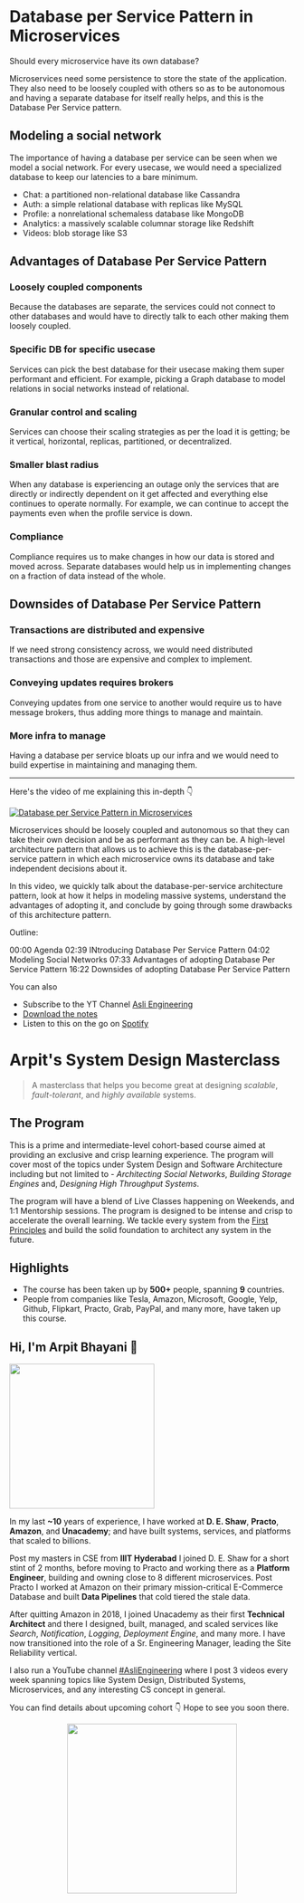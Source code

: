 Database per Service Pattern in Microservices
===


Should every microservice have its own database?

Microservices need some persistence to store the state of the application. They also need to be loosely coupled with others so as to be autonomous and having a separate database for itself really helps, and this is the Database Per Service pattern.

## Modeling a social network

The importance of having a database per service can be seen when we model a social network. For every usecase, we would need a specialized database to keep our latencies to a bare minimum.

- Chat: a partitioned non-relational database like Cassandra
- Auth: a simple relational database with replicas like MySQL
- Profile: a nonrelational schemaless database like MongoDB
- Analytics: a massively scalable columnar storage like Redshift
- Videos: blob storage like S3

## Advantages of Database Per Service Pattern

### Loosely coupled components

Because the databases are separate, the services could not connect to other databases and would have to directly talk to each other making them loosely coupled.

### Specific DB for specific usecase

Services can pick the best database for their usecase making them super performant and efficient. For example, picking a Graph database to model relations in social networks instead of relational.

### Granular control and scaling

Services can choose their scaling strategies as per the load it is getting; be it vertical, horizontal, replicas, partitioned, or decentralized.

### Smaller blast radius

When any database is experiencing an outage only the services that are directly or indirectly dependent on it get affected and everything else continues to operate normally. For example, we can continue to accept the payments even when the profile service is down.

### Compliance

Compliance requires us to make changes in how our data is stored and moved across. Separate databases would help us in implementing changes on a fraction of data instead of the whole.

## Downsides of Database Per Service Pattern

### Transactions are distributed and expensive

If we need strong consistency across, we would need distributed transactions and those are expensive and complex to implement.

### Conveying updates requires brokers

Conveying updates from one service to another would require us to have message brokers, thus adding more things to manage and maintain.

### More infra to manage

Having a database per service bloats up our infra and we would need to build expertise in maintaining and managing them.
<hr />


<p>Here's the video of me explaining this in-depth 👇‍</p>

[![Database per Service Pattern in Microservices](https://i.ytimg.com/vi/la2q1vFA5q0/mqdefault.jpg)](https://www.youtube.com/watch?v=la2q1vFA5q0)

Microservices should be loosely coupled and autonomous so that they can take their own decision and be as performant as they can be. A high-level architecture pattern that allows us to achieve this is the database-per-service pattern in which each microservice owns its database and take independent decisions about it.

In this video, we quickly talk about the database-per-service architecture pattern, look at how it helps in modeling massive systems, understand the advantages of adopting it, and conclude by going through some drawbacks of this architecture pattern.

Outline:

00:00 Agenda
02:39 INtroducing Database Per Service Pattern
04:02 Modeling Social Networks
07:33 Advantages of adopting Database Per Service Pattern
16:22 Downsides of adopting Database Per Service Pattern

You can also
 - Subscribe to the YT Channel [Asli Engineering](https://youtube.com/c/ArpitBhayani)
 - [Download the notes](https://drive.google.com/file/d/1D7bEh7tacBZsBxzxnVbH4OvFuTOgY-yh/view?usp=sharing)
 - Listen to this on the go on [Spotify](https://open.spotify.com/show/7qMoamm2iZQrsPVm6IQLoD)

# Arpit's System Design Masterclass

> A masterclass that helps you become great at designing _scalable_, _fault-tolerant_, and _highly available_ systems.

## The Program

This is a prime and intermediate-level cohort-based course aimed at providing an exclusive and crisp learning experience. The program will cover most of the topics under System Design and Software Architecture including but not limited to - _Architecting Social Networks_, _Building Storage Engines_ and, _Designing High Throughput Systems_.

The program will have a blend of Live Classes happening on Weekends, and 1:1 Mentorship sessions. The program is designed to be intense and crisp to accelerate the overall learning. We tackle every system from the [First Principles](https://en.wikipedia.org/wiki/First_principle) and build the solid foundation to architect any system in the future.


## Highlights

 - The course has been taken up by __500+__ people, spanning __9__ countries.
 - People from companies like Tesla, Amazon, Microsoft, Google, Yelp, Github, Flipkart, Practo, Grab, PayPal, and many more, have taken up this course.


## Hi, I'm Arpit Bhayani 👋

<img width="256px" src="https://arpitbhayani.me/static/img/arpit.jpg" />

In my last **~10** years of experience, I have worked at **D. E. Shaw**, **Practo**, **Amazon**, and **Unacademy**; and have built systems, services, and platforms that scaled to billions.

Post my masters in CSE from **IIIT Hyderabad** I joined D. E. Shaw for a short stint of 2 months, before moving to Practo and working there as a **Platform Engineer**, building and owning close to 8 different microservices. Post Practo I worked at Amazon on their primary mission-critical E-Commerce Database and built **Data Pipelines** that cold tiered the stale data.

After quitting Amazon in 2018, I joined Unacademy as their first **Technical Architect** and there I designed, built, managed, and scaled services like _Search_, _Notification_, _Logging_, _Deployment Engine_, and many more. I have now transitioned into the role of a Sr. Engineering Manager, leading the Site Reliability vertical.

I also run a YouTube channel [#AsliEngineering](https://www.youtube.com/c/ArpitBhayani) where I post 3 videos every week spanning topics like System Design, Distributed Systems, Microservices, and any interesting CS concept in general.

You can find details about upcoming cohort 👇‍ Hope to see you soon there.

<center>
<a target="_blank" href="https://arpitbhayani.me/masterclass">
<img src="https://user-images.githubusercontent.com/4745789/137859181-d4499cf4-ce65-4466-8b88-a078ece0f081.PNG" width="300px" />
</a>
</center>